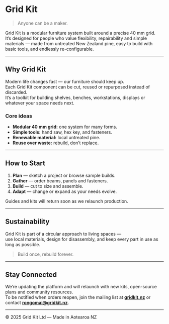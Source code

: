 # Grid Kit

> Anyone can be a maker.

Grid Kit is a modular furniture system built around a precise 40 mm grid.  
It’s designed for people who value flexibility, repairability and simple materials — made from untreated New Zealand pine, easy to build with basic tools, and endlessly re-configurable.

---

## Why Grid Kit

Modern life changes fast — our furniture should keep up.  
Each Grid Kit component can be cut, reused or repurposed instead of discarded.  
It’s a toolkit for building shelves, benches, workstations, displays or whatever your space needs next.

### Core ideas
- **Modular 40 mm grid:** one system for many forms.  
- **Simple tools:** hand saw, hex key, and fasteners.  
- **Renewable material:** local untreated pine.  
- **Reuse over waste:** rebuild, don’t replace.

---

## How to Start

1. **Plan** — sketch a project or browse sample builds.  
2. **Gather** — order beams, panels and fasteners.  
3. **Build** — cut to size and assemble.  
4. **Adapt** — change or expand as your needs evolve.  

Guides and kits will return soon as we relaunch production.

---

## Sustainability

Grid Kit is part of a circular approach to living spaces —  
use local materials, design for disassembly, and keep every part in use as long as possible.

> Build once, rebuild forever.

---

## Stay Connected

We’re updating the platform and will relaunch with new kits, open-source plans and community resources.  
To be notified when orders reopen, join the mailing list at **[gridkit.nz](https://gridkit.nz)** or contact **rongomai@gridkit.nz**.

---

© 2025 Grid Kit Ltd — Made in Aotearoa NZ
